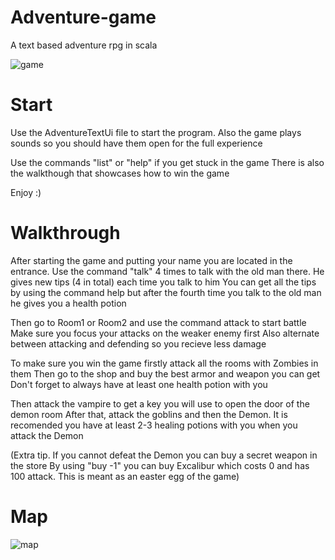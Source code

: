 # Adventure-game
A text based adventure rpg in scala

![game](https://user-images.githubusercontent.com/94328315/141774261-87735d28-1df5-45ff-a0fa-c4ff84cbe7b4.gif)



# Start
Use the AdventureTextUi file to start the program. 
Also the game plays sounds so you should have them open for the full experience

Use the commands "list" or "help" if you get stuck in the game
There is also the walkthough that showcases how to win the game

Enjoy :)

# Walkthrough
After starting the game and putting your name you are located in the entrance.
Use the command "talk" 4 times to talk with the old man there.
He gives new tips (4 in total) each time you talk to him
You can get all the tips by using the command help but after the fourth time you talk to the old man he gives you a health potion

Then go to Room1 or Room2 and use the command attack to start battle
Make sure you focus your attacks on the weaker enemy first 
Also alternate between attacking and defending so you recieve less damage

To make sure you win the game firstly attack all the rooms with Zombies in them
Then go to the shop and buy the best armor and weapon you can get
Don't forget to always have at least one health potion with you 

Then attack the vampire to get a key you will use to open the door of the demon room
After that, attack the goblins and then the Demon.
It is recomended you have at least 2-3 healing potions with you when you attack the Demon

(Extra tip. If you cannot defeat the Demon you can buy a secret weapon in the store
By using "buy -1" you can buy Excalibur which costs 0 and has  100 attack.
This is meant as an easter egg of the game)

# Map

![map](https://user-images.githubusercontent.com/94328315/141755773-5d370dd2-f72a-40bb-8071-25bfc3dfc6e7.png)


